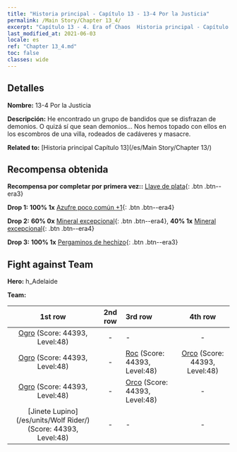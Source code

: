 ```yaml
---
title: "Historia principal - Capítulo 13 - 13-4 Por la Justicia"
permalink: /Main Story/Chapter 13_4/
excerpt: "Capítulo 13 - 4. Era of Chaos  Historia principal - Capítulo 13_4. 13-4 Por la Justicia"
last_modified_at: 2021-06-03
locale: es
ref: "Chapter 13_4.md"
toc: false
classes: wide
---
```


## Detalles

 **Nombre:** 13-4 Por la Justicia

 **Descripción:** He encontrado un grupo de bandidos que se disfrazan de demonios. O quizá sí que sean demonios... Nos hemos topado con ellos en los escombros de una villa, rodeados de cadáveres y masacre.

 **Related to:** [Historia principal Capítulo 13](/es/Main Story/Chapter 13/)

## Recompensa obtenida

 **Recompensa por completar por primera vez::** [Llave de plata](/ItemsES/con_693/){: .btn .btn--era3}

 **Drop 1:** **100% 1x** [Azufre poco común +1](/ItemsES/mat_43/){: .btn .btn--era4}

 **Drop 2:** **60% 0x** [Mineral excepcional](/ItemsES/mat_33/){: .btn .btn--era4}, **40% 1x** [Mineral excepcional](/ItemsES/mat_33/){: .btn .btn--era4}

 **Drop 3:** **100% 1x** [Pergaminos de hechizo](/ItemsES/con_694/){: .btn .btn--era3}


## Fight against Team
 **Hero:** h_Adelaide

 **Team:**


  | 1st row | 2nd row | 3rd row | 4th row |
  |:----:|:----:|:----|:----:|
  | [Ogro](/es/units/Ogre/) (Score: 44393, Level:48)  | - | - | - |
  | [Ogro](/es/units/Ogre/) (Score: 44393, Level:48)  | - | [Roc](/es/units/Roc/) (Score: 44393, Level:48)  | [Orco](/es/units/Orc/) (Score: 44393, Level:48)  |
  | [Ogro](/es/units/Ogre/) (Score: 44393, Level:48)  | - | [Orco](/es/units/Orc/) (Score: 44393, Level:48)  | - |
  | [Jinete Lupino](/es/units/Wolf Rider/) (Score: 44393, Level:48)  | - | - | - |


